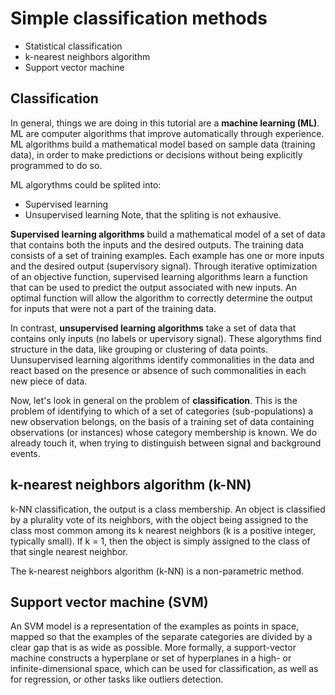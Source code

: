 # Simple classification methods

  * Statistical classification
  * k-nearest neighbors algorithm
  * Support vector machine

## Classification

In general, things we are doing in this tutorial are a **machine learning (ML)**.
ML are computer algorithms that improve automatically through experience. 
ML algorithms build a mathematical model based on sample data (training data), 
in order to make predictions or decisions without being explicitly programmed 
to do so.

ML algorythms could be splited into:
  * Supervised learning
  * Unsupervised learning
Note, that the spliting is not exhausive.

**Supervised learning algorithms** build a mathematical model of a set of data 
that contains both the inputs and the desired outputs. The training data consists 
of a set of training examples. Each example has one or more inputs and the desired 
output (supervisory signal). Through iterative optimization of an objective function, 
supervised learning algorithms learn a function that can be used to predict the 
output associated with new inputs. An optimal function will allow the algorithm 
to correctly determine the output for inputs that were not a part of 
the training data. 

In contrast, **unsupervised learning algorithms** take a set of data that 
contains only inputs (no labels or upervisory signal). These algorythms find 
structure in the data, like grouping or clustering of data points. 
Uunsupervised learning algorithms identify commonalities in the data and react 
based on the presence or absence of such commonalities in each new piece of data. 


Now, let's look in general on the problem of **classification**. 
This is the problem of identifying  to which of a set of categories (sub-populations)
a new observation belongs, on the basis of a training set of data containing 
observations (or instances) whose category membership is known. 
We do already touch it, when trying to distinguish between signal and background events.

## k-nearest neighbors algorithm (k-NN)

k-NN classification, the output is a class membership. An object is classified 
by a plurality vote of its neighbors, with the object being assigned to 
the class most common among its k nearest neighbors (k is a positive integer, 
typically small). If k = 1, then the object is simply assigned to the class of 
that single nearest neighbor.

The k-nearest neighbors algorithm (k-NN) is a non-parametric method.

## Support vector machine (SVM)

An SVM model is a representation of the examples as points in space, 
mapped so that the examples of the separate categories are divided 
by a clear gap that is as wide as possible. More formally, a support-vector 
machine constructs a hyperplane or set of hyperplanes in a high- or 
infinite-dimensional space, which can be used for classification, as well as 
for regression, or other tasks like outliers detection.
